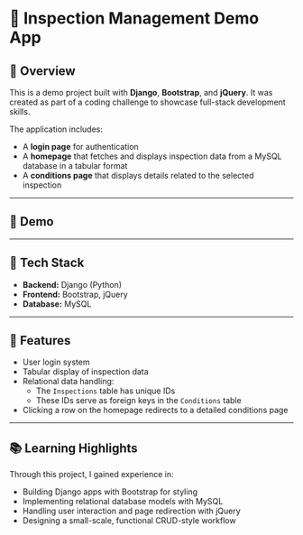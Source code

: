 # 📝 Inspection Management Demo App  

## 📖 Overview  
This is a demo project built with **Django**, **Bootstrap**, and **jQuery**. It was created as part of a coding challenge to showcase full-stack development skills.  

The application includes:  
- A **login page** for authentication  
- A **homepage** that fetches and displays inspection data from a MySQL database in a tabular format  
- A **conditions page** that displays details related to the selected inspection  

---

## 🌟 Demo  

---

## 🔨 Tech Stack  
- **Backend:** Django (Python)  
- **Frontend:** Bootstrap, jQuery  
- **Database:** MySQL  

---

## 🚀 Features  
- User login system  
- Tabular display of inspection data  
- Relational data handling:  
  - The `Inspections` table has unique IDs  
  - These IDs serve as foreign keys in the `Conditions` table  
- Clicking a row on the homepage redirects to a detailed conditions page  

---

## 📚 Learning Highlights  
Through this project, I gained experience in:  
- Building Django apps with Bootstrap for styling  
- Implementing relational database models with MySQL  
- Handling user interaction and page redirection with jQuery  
- Designing a small-scale, functional CRUD-style workflow  